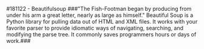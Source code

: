 #181122 - Beautifulsoup
###"The Fish-Footman began by producing from under his arm a great letter, nearly as large as himself."
Beautiful Soup is a Python library for pulling data out of HTML and XML files. It works with your favorite parser to provide idiomatic ways of navigating, searching, and modifying the parse tree. It commonly saves programmers hours or days of work.###
